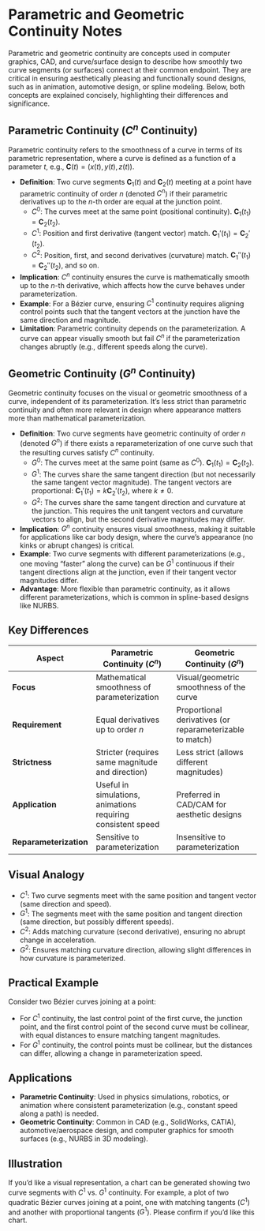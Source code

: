 # Parametric and Geometric Continuity Notes

Parametric and geometric continuity are concepts used in computer graphics, CAD, and curve/surface design to describe how smoothly two curve segments (or surfaces) connect at their common endpoint. They are critical in ensuring aesthetically pleasing and functionally sound designs, such as in animation, automotive design, or spline modeling. Below, both concepts are explained concisely, highlighting their differences and significance.

## Parametric Continuity ($C^n$ Continuity)

Parametric continuity refers to the smoothness of a curve in terms of its parametric representation, where a curve is defined as a function of a parameter $t$, e.g., $\mathbf{C}(t) = (x(t), y(t), z(t))$.

- **Definition**: Two curve segments $\mathbf{C}_1(t)$ and $\mathbf{C}_2(t)$ meeting at a point have parametric continuity of order $n$ (denoted $C^n$) if their parametric derivatives up to the $n$-th order are equal at the junction point.
    - $C^0$: The curves meet at the same point (positional continuity). $\mathbf{C}_1(t_1) = \mathbf{C}_2(t_2)$.
    - $C^1$: Position and first derivative (tangent vector) match. $\mathbf{C}_1'(t_1) = \mathbf{C}_2'(t_2)$.
    - $C^2$: Position, first, and second derivatives (curvature) match. $\mathbf{C}_1''(t_1) = \mathbf{C}_2''(t_2)$, and so on.
- **Implication**: $C^n$ continuity ensures the curve is mathematically smooth up to the $n$-th derivative, which affects how the curve behaves under parameterization.
- **Example**: For a Bézier curve, ensuring $C^1$ continuity requires aligning control points such that the tangent vectors at the junction have the same direction and magnitude.
- **Limitation**: Parametric continuity depends on the parameterization. A curve can appear visually smooth but fail $C^n$ if the parameterization changes abruptly (e.g., different speeds along the curve).

## Geometric Continuity ($G^n$ Continuity)

Geometric continuity focuses on the visual or geometric smoothness of a curve, independent of its parameterization. It’s less strict than parametric continuity and often more relevant in design where appearance matters more than mathematical parameterization.

- **Definition**: Two curve segments have geometric continuity of order $n$ (denoted $G^n$) if there exists a reparameterization of one curve such that the resulting curves satisfy $C^n$ continuity.
    - $G^0$: The curves meet at the same point (same as $C^0$). $\mathbf{C}_1(t_1) = \mathbf{C}_2(t_2)$.
    - $G^1$: The curves share the same tangent direction (but not necessarily the same tangent vector magnitude). The tangent vectors are proportional: $\mathbf{C}_1'(t_1) = k \mathbf{C}_2'(t_2)$, where $k \neq 0$.
    - $G^2$: The curves share the same tangent direction and curvature at the junction. This requires the unit tangent vectors and curvature vectors to align, but the second derivative magnitudes may differ.
- **Implication**: $G^n$ continuity ensures visual smoothness, making it suitable for applications like car body design, where the curve’s appearance (no kinks or abrupt changes) is critical.
- **Example**: Two curve segments with different parameterizations (e.g., one moving “faster” along the curve) can be $G^1$ continuous if their tangent directions align at the junction, even if their tangent vector magnitudes differ.
- **Advantage**: More flexible than parametric continuity, as it allows different parameterizations, which is common in spline-based designs like NURBS.

## Key Differences

|**Aspect**|**Parametric Continuity ($C^n$)**|**Geometric Continuity ($G^n$)**|
|---|---|---|
|**Focus**|Mathematical smoothness of parameterization|Visual/geometric smoothness of the curve|
|**Requirement**|Equal derivatives up to order $n$|Proportional derivatives (or reparameterizable to match)|
|**Strictness**|Stricter (requires same magnitude and direction)|Less strict (allows different magnitudes)|
|**Application**|Useful in simulations, animations requiring consistent speed|Preferred in CAD/CAM for aesthetic designs|
|**Reparameterization**|Sensitive to parameterization|Insensitive to parameterization|

## Visual Analogy

- $C^1$: Two curve segments meet with the same position and tangent vector (same direction and speed).
- $G^1$: The segments meet with the same position and tangent direction (same direction, but possibly different speeds).
- $C^2$: Adds matching curvature (second derivative), ensuring no abrupt change in acceleration.
- $G^2$: Ensures matching curvature direction, allowing slight differences in how curvature is parameterized.

## Practical Example

Consider two Bézier curves joining at a point:

- For $C^1$ continuity, the last control point of the first curve, the junction point, and the first control point of the second curve must be collinear, with equal distances to ensure matching tangent magnitudes.
- For $G^1$ continuity, the control points must be collinear, but the distances can differ, allowing a change in parameterization speed.

## Applications

- **Parametric Continuity**: Used in physics simulations, robotics, or animation where consistent parameterization (e.g., constant speed along a path) is needed.
- **Geometric Continuity**: Common in CAD (e.g., SolidWorks, CATIA), automotive/aerospace design, and computer graphics for smooth surfaces (e.g., NURBS in 3D modeling).

## Illustration

If you’d like a visual representation, a chart can be generated showing two curve segments with $C^1$ vs. $G^1$ continuity. For example, a plot of two quadratic Bézier curves joining at a point, one with matching tangents ($C^1$) and another with proportional tangents ($G^1$). Please confirm if you’d like this chart.
